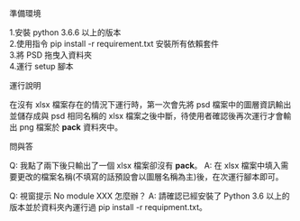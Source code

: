 準備環境 

1.安裝 python 3.6.6 以上的版本  
2.使用指令 pip install -r requirement.txt  安裝所有依賴套件  
3.將 PSD 拖曳入資料夾  
4.運行 setup 腳本  
  
運行說明  

在沒有 xlsx 檔案存在的情況下運行時，第一次會先將 psd 檔案中的圖層資訊輸出並儲存成與 psd 相同名稱的 xlsx 檔案之後中斷，待使用者確認後再次運行才會輸出 png 檔案於 __pack__ 資料夾中。

問與答

Q: 我點了兩下後只輸出了一個 xlsx 檔案卻沒有 __pack__。
A: 在 xlsx 檔案中填入需要更改的檔案名稱(不填寫的話預設會以圖層名稱為主)後，在次運行腳本即可。

Q: 視窗提示 No module XXX 怎麼辦？
A: 請確認已經安裝了 Python 3.6 以上的版本並於資料夾內運行過 pip install -r requipment.txt。